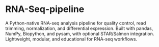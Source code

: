 # RNA-Seq-pipeline
A Python-native RNA-seq analysis pipeline for quality control, read trimming, normalization, and differential expression. Built with pandas, NumPy, Biopython, and pysam, with optional STAR/Salmon integration. Lightweight, modular, and educational for RNA-seq workflows.
